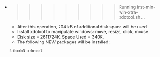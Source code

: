 * >>>>>>>>> Running inst-min-win-xtra-xdotool.sh ...
  * After this operation, 204 kB of additional disk space will be used.
  * Install xdotool to manipulate windows: move, resize, click, mouse.
  * Disk size = 2611724K. Space Used = 340K.
  * The following NEW packages will be installed:
  ```bash
  libxdo3 xdotool
  ```
